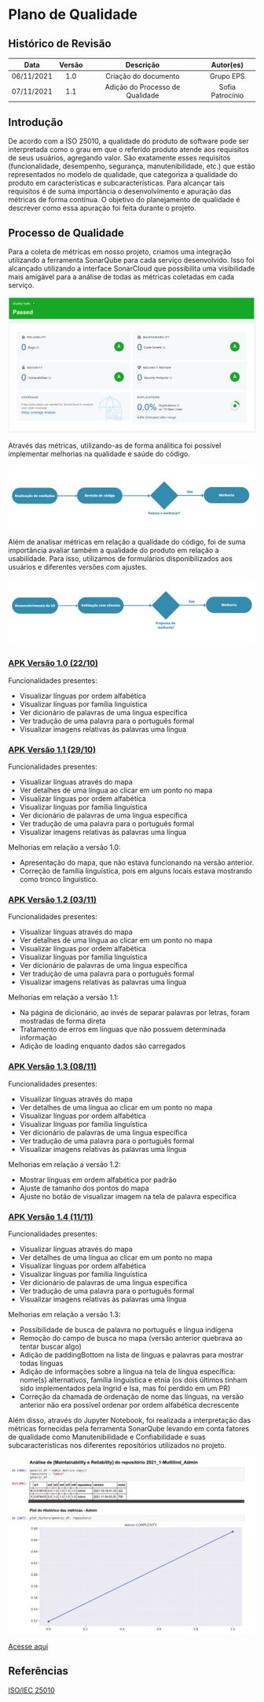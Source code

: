 # Plano de Qualidade

## Histórico de Revisão
| Data | Versão | Descrição | Autor(es) |
|:----:|:------:|:---------:|:---------:|
| 06/11/2021 | 1.0 | Criação do documento | Grupo EPS |
| 07/11/2021 | 1.1 | Adição do Processo de Qualidade | Sofia Patrocínio |

## Introdução

De acordo com a ISO 25010, a qualidade do produto de software pode ser interpretada como o grau em que o referido produto atende aos requisitos de seus usuários, agregando valor. São exatamente esses requisitos (funcionalidade, desempenho, segurança, manutenibilidade, etc.) que estão representados no modelo de qualidade, que categoriza a qualidade do produto em características e subcaracterísticas. Para alcançar tais requisitos é de suma importância o desenvolvimento e apuração das métricas de forma contínua. O objetivo do planejamento de qualidade é descrever como essa apuração foi feita durante o projeto.

## Processo de Qualidade
Para a coleta de métricas em nosso projeto, criamos uma integração utilizando a ferramenta SonarQube para cada serviço desenvolvido. Isso foi alcançado utilizando a interface SonarCloud que possibilita uma visibilidade mais amigável para a análise de todas as métricas coletadas em cada serviço.

![sonarCloud](../img/qualidade/sonarCloud.png)

Através das métricas, utilizando-as de forma análitica foi possível implementar melhorias na qualidade e saúde do código.

![3](../img/qualidade/3.jpg)

Além de analisar métricas em relação a qualidade do código, foi de suma importância avaliar também a qualidade do produto em relação a usabilidade. Para isso, utilizamos de formulários disponibilizados aos usuários e diferentes versões com ajustes.

![2](../img/qualidade/2.jpg)

### [APK Versão 1.0 (22/10)](https://expo.dev/artifacts/2374dd5d-c109-4093-b6b4-4d11b888f023)
Funcionalidades presentes:
- Visualizar línguas por ordem alfabética
- Visualizar línguas por família linguística
- Ver dicionário de palavras de uma lingua específica
- Ver tradução de uma palavra para o português formal
- Visualizar imagens relativas às palavras uma língua

### [APK Versão 1.1 (29/10)](https://drive.google.com/file/d/1PqtTPDOrGNvWp1JlP5IkeBeiv3iSKtyv/view?usp=sharing)
Funcionalidades presentes:
- Visualizar línguas através do mapa
- Ver detalhes de uma língua ao clicar em um ponto no mapa
- Visualizar línguas por ordem alfabética
- Visualizar línguas por família linguística
- Ver dicionário de palavras de uma lingua específica
- Ver tradução de uma palavra para o português formal
- Visualizar imagens relativas às palavras uma língua

Melhorias em relação a versão 1.0:
- Apresentação do mapa, que não estava funcionando na versão anterior.
- Correção de família linguística, pois em alguns locais estava mostrando como tronco linguístico.

### [APK Versão 1.2 (03/11)](https://expo.io/artifacts/318c7636-e116-47ca-9ad7-2d4c803a7000)
Funcionalidades presentes:
- Visualizar línguas através do mapa
- Ver detalhes de uma língua ao clicar em um ponto no mapa
- Visualizar línguas por ordem alfabética
- Visualizar línguas por família linguística
- Ver dicionário de palavras de uma lingua específica
- Ver tradução de uma palavra para o português formal
- Visualizar imagens relativas às palavras uma língua

Melhorias em relação a versão 1.1:
- Na página de dicionário, ao invés de separar palavras por letras, foram mostradas de forma direta
- Tratamento de erros em línguas que não possuem determinada informação
- Adição de loading enquanto dados são carregados

### [APK Versão 1.3 (08/11)](https://expo.dev/artifacts/9c23b8ae-82a6-42e4-a75e-71c6dd6e6bcc)
Funcionalidades presentes:
- Visualizar línguas através do mapa
- Ver detalhes de uma língua ao clicar em um ponto no mapa
- Visualizar línguas por ordem alfabética
- Visualizar línguas por família linguística
- Ver dicionário de palavras de uma lingua específica
- Ver tradução de uma palavra para o português formal
- Visualizar imagens relativas às palavras uma língua

Melhorias em relação a versão 1.2:
- Mostrar línguas em ordem alfabética por padrão
- Ajuste de tamanho dos pontos do mapa
- Ajuste no botão de visualizar imagem na tela de palavra específica

### [APK Versão 1.4 (11/11)](https://expo.dev/artifacts/88a047fd-6a94-4214-ae0e-171bb3b1a6a7)
Funcionalidades presentes:
- Visualizar línguas através do mapa
- Ver detalhes de uma língua ao clicar em um ponto no mapa
- Visualizar línguas por ordem alfabética
- Visualizar línguas por família linguística
- Ver dicionário de palavras de uma lingua específica
- Ver tradução de uma palavra para o português formal
- Visualizar imagens relativas às palavras uma língua

Melhorias em relação a versão 1.3:
* Possibilidade de busca de palavra no português e língua indígena
* Remoção do campo de busca no mapa (versão anterior quebrava ao tentar buscar algo)
* Adição de paddingBottom na lista de línguas e palavras para mostrar todas línguas
* Adição de informações sobre a língua na tela de língua específica: nome(s) alternativos, família linguística e etnia (os dois últimos tinham sido implementados pela Ingrid e Isa, mas foi perdido em um PR)
* Correção da chamada de ordenação de nome das línguas, na versão anterior não era possível ordenar por ordem alfabética decrescente

Além disso, através do Jupyter Notebook, foi realizada a interpretação das métricas fornecidas pela ferramenta SonarQube levando em conta fatores de qualidade como Manutenibilidade e Confiabilidade e suas subcaracterísticas nos diferentes repositórios utilizados no projeto.

![jupyter](../img/qualidade/jupyter.png)

[Acesse aqui](https://github.com/fga-eps-mds/2021.1-Multilind-Docs/blob/main/analytics/analytics.ipynb)

## Referências
[ISO/IEC 25010](https://iso25000.com/index.php/en/iso-25000-standards/iso-25010)